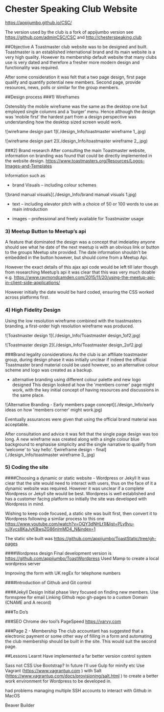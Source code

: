 # Chester Speaking Club Website
https://appijumbo.github.io/CSC/ 


The version used by the club is a fork of appijumbo version see https://github.com/adminCSC/CSC and http://chesterspeaking.club 

##Objective
A Toastmaster club website was to be designed and built. Toastmaster is an established international brand and its main website is a very high quality. However its membership default website that many clubs use is very dated and therefore a fresher more modern design and functionality was required.

After some consideration it was felt that a two page design, first page qualify and quantify potential new members. Second page, provide resources, news, polls or similar for the group members. 

##Design process
###1) Wireframes

Ostensibly the mobile wireframe was the same as the desktop one but employed single columns and a ‘burger’ menu. Hence although the design was ‘mobile first’ the hardest part from a design perspective was understanding how the desktop sized screen would work.

![wireframe design part 1](./design_Info/toastmaster wireframe 1_.jpg)

![wireframe design part 2](./design_Info/toastmaster wireframe 2_.jpg)

###2) Brand research 
After consulting the main Toastmaster website, information on branding was found that could be directly implemented in the website design. https://www.toastmasters.org/Resources/Logos-Images-and-Templates  

Information such as
  * brand Visuals – including colour schemes 

![brand manual visuals](./design_Info/brand manual visuals 1.jpg)

  * text – including elevator pitch with a choice of 50 or 100 words to use as main introduction

  * images – professional and freely available for Toastmaster usage


### 3) Meetup Button to Meetup’s api
A feature that dominated the design was a concept that imdeiatley anyone should see what he date of the next meetup is with an obvious link or button to the groups Meetup site provided. The date information shouldn’t be embedded in the button however, but should come from a Meetup Api.

However the exact details of this ajax api code would be left till later though from researching Meetup’s api  it was clear that this was very much doable e.g. https://www.raymondcamden.com/2015/11/20/using-the-meetup-api-in-client-side-applications/  

However initially the date would be hard coded, ensuring the CSS worked across platforms first.

### 4) High Fidelity Design
Using the low resolution wireframe combined with the toastmasters branding, a first-order high resolution wireframe was produced.

![Toastmaster design 1](./design_Info/Toastmaster design_1of2.jpg)

![Toastmaster design 2](./design_Info/Toastmaster design_2of2.jpg)

###Brand legality considerations
 As the club is an affiliate toastmaster group, during design phase it was initially unclear if indeed the official Toastmaster brand material could be used however, so an alternative colour scheme and logo was created as a backup. 

* alternative branding using different colour palette and new logo designed
This design looked at how the 'members corner' page might work, with the key initial concept of having resources and discussions in the same place.

![Alternative Branding - Early members page concept](./design_Info/early ideas on how 'members corner' might work.jpg)

Eventually assurances were given that using the official brand material was acceptable.

After consultation and advice it was felt that the single page design was too long. A new wireframe was created along with a single colour blue background to enphasise simplicity and the single narrative to qualify from ‘welcome’ to ‘say hello’.
![wireframe design - final](./design_Info/toastmaster wireframe 3_.jpg)


### 5) Coding the site
####Choosing a dynamic or static website - Wordpress or Jekyll
It was clear that the site would need to interact with users, thus on the face of it a dynamic website was required. However it was unclear if a complete Wordpress or Jekyll site would be best. Wordpress is well established and has a customer facing platform so initially the site was developed with Wordpress in mind.

Wishing to keep code focused, a static site was built first, then convert it to Wordpress following a similar process to this one https://www.youtube.com/watch?v=OQY3dNHLt1I&list=PLy9vu-vJXycs8KaJyKBwsZG86nlmMD4_N&index=1 

The static site built was https://github.com/appijumbo/ToastStatic/tree/gh-pages  

####Wordpress design
Final development version is https://github.com/appijumbo/ToastWordpress 
Used Mamp to create a local wordpress server

Improving the form with UK regEx for telephone numbers

####Introduction of Github and Git control

####Jekyll Design
Initial phase Very focused on finding new members.
Use formspree for email
Linking Github repo gh-pages to a custom Domain (CNAME and A record)

###To Do’s

###SEO
Chrome dev tool’s PageSpeed
https://varvy.com

###Page 2 - Membership
The club accountant has suggested that a electronic payment or some other way of filling in a form and automating the club membership should be built in the site. This would suit the second page.

##Lessons Learnt
Have implemented a far better version control system

Sass not CSS
Use Bootstrap?
In future I’ll use Gulp for minify etc
Use Vagrant (https://www.vagrantup.com ) with Salt (https://www.vagrantup.com/docs/provisioning/salt.html ) to create a better work environment for Wordpress to be developed in.

had problems managing multiple SSH accounts to interact with Github in MacOS

Beaver Builder 
